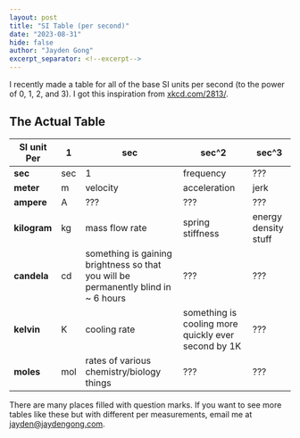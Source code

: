 ```yaml
---
layout: post
title: "SI Table (per second)"
date: "2023-08-31"
hide: false
author: "Jayden Gong"
excerpt_separator: <!--excerpt-->
---
```


I recently made a table for all of the
base SI units per second (to the power of 0, 1, 2, and 3).
I got this inspiration from [xkcd.com/2813/](https://xkcd.com/2813/).


<!--excerpt-->

## The Actual Table

| SI unit Per | 1 | sec | sec^2 | sec^3 |
| ----------- | ----------- | ----------- | ----------- | ----------- |
|**sec**|sec|1|frequency|???|
|**meter**|m|velocity|acceleration|jerk|
|**ampere**|A|???|???|???|
|**kilogram**|kg|mass flow rate|spring stiffness|energy density stuff|
|**candela**|cd|something is gaining brightness so that you will be permanently blind in ~ 6 hours|???|???|
|**kelvin**|K|cooling rate|something is cooling more quickly ever second by 1K|???|
|**moles**|mol|rates of various chemistry/biology things|???|???|

There are many places filled with question marks.
If you want to see more tables like these but with different per measurements,
email me at jayden@jaydengong.com.
